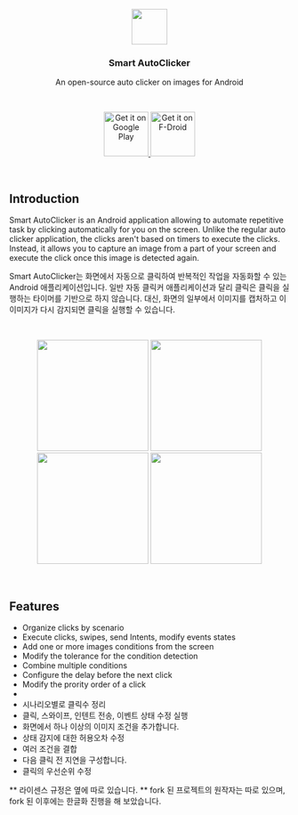 <p align="center">
  <img src="https://github.com/Nain57/SmartAutoClicker/blob/master/smartautoclicker/src/main/ic_smart_auto_clicker-playstore.png?raw=true" height="64">
  <h3 align="center">Smart AutoClicker</h3>
  <p align="center">An open-source auto clicker on images for Android<p>
</p>

<br>

<p align="center">
  <a href='https://play.google.com/store/apps/details?id=com.buzbuz.smartautoclicker&pcampaignid=MKT-Other-global-all-co-prtnr-py-PartBadge-Mar2515-1'>
    <img alt='Get it on Google Play' height='80' src='https://play.google.com/intl/en_us/badges/images/generic/en_badge_web_generic.png'/>
  </a>
  <a href='https://f-droid.org/packages/com.buzbuz.smartautoclicker/'>
    <img alt='Get it on F-Droid' height='80' src='https://fdroid.gitlab.io/artwork/badge/get-it-on.png'/>
  </a>
</p>

</br>
 
## Introduction

Smart AutoClicker is an Android application allowing to automate repetitive task by clicking automatically for you on the screen. Unlike the regular auto clicker application, the clicks aren't based on timers to execute the clicks. Instead, it allows you to capture an image from a part of your screen and execute the click once this image is detected again.

Smart AutoClicker는 화면에서 자동으로 클릭하여 반복적인 작업을 자동화할 수 있는 Android 애플리케이션입니다. 일반 자동 클릭커 애플리케이션과 달리 클릭은 클릭을 실행하는 타이머를 기반으로 하지 않습니다. 대신, 화면의 일부에서 이미지를 캡처하고 이 이미지가 다시 감지되면 클릭을 실행할 수 있습니다.

<br>
<p align="center">
  <img src="https://i.postimg.cc/VYtCZrN0/1.png" width="200">
  <img src="https://i.postimg.cc/Vsf0NKWX/2.png" width="200">
  <img src="https://i.postimg.cc/51gFrMfg/3.png" width="200">
  <img src="https://i.postimg.cc/wHgmFBY3/4.png" width="200">
</p>
<br>

## Features

- Organize clicks by scenario
- Execute clicks, swipes, send Intents, modify events states
- Add one or more images conditions from the screen
- Modify the tolerance for the condition detection
- Combine multiple conditions
- Configure the delay before the next click
- Modify the prority order of a click
- 
- 시나리오별로 클릭수 정리
- 클릭, 스와이프, 인텐트 전송, 이벤트 상태 수정 실행
- 화면에서 하나 이상의 이미지 조건을 추가합니다.
- 상태 감지에 대한 허용오차 수정
- 여러 조건을 결합
- 다음 클릭 전 지연을 구성합니다.
- 클릭의 우선순위 수정

** 라이센스 규정은 옆에 따로 있습니다.
** fork 된 프로젝트의 원작자는 따로 있으며, fork 된 이후에는 한글화 진행을 해 보았습니다.

